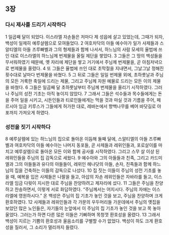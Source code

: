 ## 3장
### 다시 제사를 드리기 시작하다
1 일곱째 달이 되었다. 이스라엘 자손들은 저마다 제 성읍에 살고 있었는데, 그때가 되자, 백성이 일제히 예루살렘으로 모여들었다.
2 여호차닥의 아들 예수아가 일가 사제들과 스알티엘의 아들 즈루빠벨과 그의 형제들과 함께 나서서, 하느님의 사람 모세의 율법에 쓰인 대로 이스라엘의 하느님께 번제물을 올릴 제단을 쌓았다.
3 그들은 그 땅의 백성들을 무서워하였기 때문에, 옛 자리에 제단을 쌓고 거기에서 주님께 번제물을, 곧 아침저녁으로 번제물을 올렸다.
4 또 그들은 율법에 쓰인 대로 초막절을 지내면서, 그날그날 정해진 횟수대로 날마다 번제물을 바쳤다.
5 그 뒤로 그들은 일일 번제물 외에, 초하룻날과 주님의 모든 거룩한 축일에 드리는 제물, 그리고 주님께 자원 예물로 드리는 모든 이의 제물을 바쳤다.
6 그들은 일곱째 달 초하룻날부터 주님께 번제물을 올리기 시작하였다. 그러나 주님의 성전 기초는 아직 놓이지 않았다.
7 그래서 그들은 석수들과 목수들에게는 돈을 주어 일을 시키고, 시돈인들과 티로인들에게는 먹을 것과 마실 것과 기름을 주어, 페르시아 임금 키루스가 그들에게 허가한 대로, 레바논에서 향백나무를 베어 바닷길로 야포까지 가져오게 하였다.
### 성전을 짓기 시작하다
8 예루살렘에 있는 하느님의 집으로 돌아온 이듬해 둘째 달에, 스알티엘의 아들 즈루빠벨과 여호차닥의 아들 예수아는 나머지 동포들, 곧 사제들과 레위인들과, 포로살이를 마치고 예루살렘으로 돌아온 모든 이와 함께 공사를 시작하였다. 그리고 스무 살 이상 된 레위인들을 주님의 집 감독으로 세웠다.
9 예수아와 그의 아들들과 친족, 그리고 카드미엘과 그의 아들들과 유다의 아들들이, 레위인 헤나닷의 아들, 손자, 친족들과 함께 하느님의 집을 건축하는 이들의 감독으로 나섰다.
10 집 짓는 이들이 주님의 성전 기초를 놓을 때, 예복을 입은 사제들은 나팔을 들고, 아삽의 자손 레위인들은 자바라를 들고, 이스라엘 임금 다윗이 지시한 대로 주님을 찬양하려고 제자리에 섰다.
11 그들은 주님을 찬양하고 찬송하면서, 이렇게 서로 화답하였다. “주님께서는 어지시다. 주님의 자애는 이스라엘에 영원하시다.” 온 백성은 주님의 집 기초가 놓인 것을 보고, 주님을 찬양하며 크게 환호하였다.
12 사제들과 레위인들과 각 가문의 우두머리들 가운데에서 주님의 옛집을 보았던 많은 노인들은, 자기들의 눈앞에서 이 주님의 집 기초가 놓인 것을 보고 목 놓아 울었다. 그러는가 하면 다른 많은 이들은 기뻐하며 목청껏 환호성을 올렸다.
13 그래서 백성이 지르는 기쁨의 환호성과 울음소리를 구별할 수가 없었다. 백성이 하도 크게 환호성을 질러서, 그 소리가 멀리까지 들렸다.
